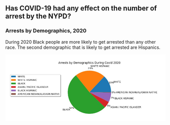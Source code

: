 ## Has COVID-19 had any effect on the number of arrest by the NYPD?


### Arrests by Demographics, 2020

During 2020 Black people are more likely to get arrested than any other race. The second demographic that is likely to get arrested are Hispanics.

![vis1](/race_pie_chart.jpg)
